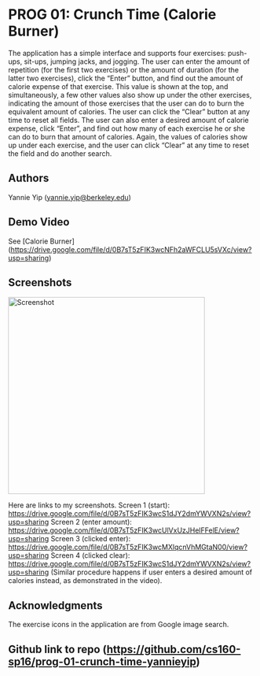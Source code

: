 # PROG 01: Crunch Time (Calorie Burner)

The application has a simple interface and supports four exercises: push-ups, sit-ups, jumping jacks, and jogging. The user can enter the amount of repetition (for the first two exercises) or the amount of duration (for the latter two exercises), click the “Enter” button, and find out the amount of calorie expense of that exercise. This value is shown at the top, and simultaneously, a few other values also show up under the other exercises, indicating the amount of those exercises that the user can do to burn the equivalent amount of calories. The user can click the “Clear” button at any time to reset all fields.
The user can also enter a desired amount of calorie expense, click “Enter”, and find out how many of each exercise he or she can do to burn that amount of calories. Again, the values of calories show up under each exercise, and the user can click “Clear” at any time to reset the field and do another search.

## Authors

Yannie Yip ([yannie.yip@berkeley.edu](mailto:yannie.yip@berkeley.edu))

## Demo Video

See [Calorie Burner] (https://drive.google.com/file/d/0B7sT5zFIK3wcNFh2aWFCLU5sVXc/view?usp=sharing)

## Screenshots

<img src="screenshots/main.png" height="400" alt="Screenshot"/>

Here are links to my screenshots.
Screen 1 (start): https://drive.google.com/file/d/0B7sT5zFIK3wcS1dJY2dmYWVXN2s/view?usp=sharing
Screen 2 (enter amount): https://drive.google.com/file/d/0B7sT5zFIK3wcUlVxUzJHelFFelE/view?usp=sharing
Screen 3 (clicked enter): https://drive.google.com/file/d/0B7sT5zFIK3wcMXlqcnVhMGtaN00/view?usp=sharing
Screen 4 (clicked clear): https://drive.google.com/file/d/0B7sT5zFIK3wcS1dJY2dmYWVXN2s/view?usp=sharing
(Similar procedure happens if user enters a desired amount of calories instead, as demonstrated in the video).

## Acknowledgments

The exercise icons in the application are from Google image search.

## Github link to repo (https://github.com/cs160-sp16/prog-01-crunch-time-yannieyip)